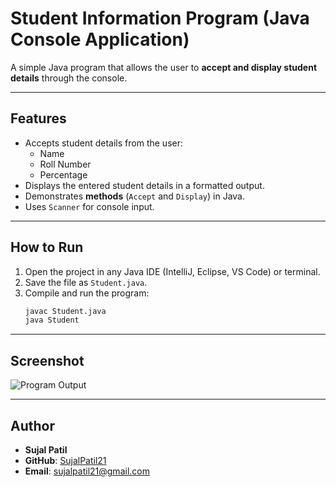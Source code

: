 
# Student Information Program (Java Console Application)

A simple Java program that allows the user to **accept and display student details** through the console.  

---

## Features
- Accepts student details from the user:  
  - Name  
  - Roll Number  
  - Percentage  
- Displays the entered student details in a formatted output.  
- Demonstrates **methods** (`Accept` and `Display`) in Java.  
- Uses `Scanner` for console input.  

---

## How to Run
1. Open the project in any Java IDE (IntelliJ, Eclipse, VS Code) or terminal.  
2. Save the file as `Student.java`.  
3. Compile and run the program:  
   ```bash
   javac Student.java
   java Student
---

## Screenshot
![Program Output](Output.png)

---

## Author
- **Sujal Patil**  
- **GitHub**: [SujalPatil21](https://github.com/SujalPatil21)  
- **Email**: sujalpatil21@gmail.com  
